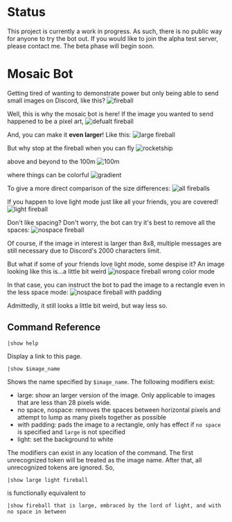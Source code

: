 # Status

This project is currently a work in progress. As such, there is no public way for anyone to try the bot out. If you would like to join the alpha test server, please contact me. The beta phase will begin soon. 

# Mosaic Bot

Getting tired of wanting to demonstrate power but only being able to send small images on Discord, 
like this? ![fireball](screenshots/fireball_image.png) 

Well, this is why the mosaic bot is here! If the image you wanted to send happened to be a pixel art,
![defualt fireball](screenshots/fireball_default.png)

And, you can make it **even larger**! Like this:
![large fireball](screenshots/fireball_large.png)

But why stop at the fireball when you can fly
![rocketship](screenshots/rocketship.png)

above and beyond to the 100m
![100m](screenshots/100m.png)

where things can be colorful
![gradient](screenshots/gradient_g11.png)

To give a more direct comparison of the size differences: 
![all fireballs](screenshots/all_fireballs.png)

If you happen to love light mode just like all your friends, you are covered!
![light fireball](screenshots/light_fireball.png)

Don't like spacing? Don't worry, the bot can try it's best to remove all the 
spaces:
![nospace fireball](screenshots/nospace_fireball.png)

Of course, if the image in interest is larger than 8x8, multiple messages
are still necessary due to Discord's 2000 characters limit. 

But what if some of your friends love light mode, some despise it? An image
looking like this is...a little bit weird
![nospace fireball wrong color mode](screenshots/nospace_fireball_lightmode.png)

In that case, you can instruct the bot to pad the image to a rectangle even in
the less space mode: 
![nospace fireball with padding](screenshots/nospace_fireball_with_padding.png)

Admittedly, it still looks a little bit weird, but way less so.

## Command Reference

```
|show help
```
Display a link to this page. 

```
|show $image_name 
```
Shows the name specified by `$image_name`. The following modifiers exist:

- large: show an larger version of the image. Only applicable to images that are less than 28 pixels wide.
- no space, nospace: removes the spaces between horizontal pixels and attempt to lump as many pixels together as possible
- with padding: pads the image to a rectangle, only has effect if `no space` is specified and `large` is not specified
- light: set the background to white

The modifiers can exist in any location of the command. The first unrecognized token will be treated as the image name.
After that, all unrecognized tokens are ignored. So, 
```
|show large light fireball
``` 
is functionally equivalent to 
```
|show fireball that is large, embraced by the lord of light, and with no space in between
```
